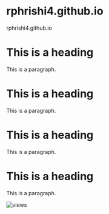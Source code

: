 # rphrishi4.github.io
rphrishi4.github.io
<h1>This is a heading</h1>
<p>This is a paragraph.</p>
<h1>This is a heading</h1>
<p>This is a paragraph.</p>
<h1>This is a heading</h1>
<p>This is a paragraph.</p>
<h1>This is a heading</h1>
<p>This is a paragraph.</p>


![views](https://githits.vercel.app/api/views?user=amananku26.github.io&repo=amananku26&mode=dark&disable=Total)
